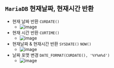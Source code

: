 ## `MariaDB` 현재날짜, 현재시간 반환
- 현재 날짜 반환 `CURDATE()`
  - ![image](https://user-images.githubusercontent.com/61215550/162137884-6e5f2243-c3fb-4805-8223-14af076e1686.png)
- 현재 시간 반환 `CURTIME()`
  - ![image](https://user-images.githubusercontent.com/61215550/162137873-8ef2ecf9-0b11-4bc2-94ed-37333a65eb4b.png)
- 현재날짜 & 현재시간 반환 `SYSDATE()` `NOW()`
  - ![image](https://user-images.githubusercontent.com/61215550/162137913-730c8ac8-3355-40af-8a4a-4119efb386d9.png)
- 날짜 포맷 변경 `DATE_FORMAT(CURDATE(), '%Y%m%d')`
  - ![image](https://user-images.githubusercontent.com/61215550/162138302-007c1de1-e480-49c6-b5d5-1ee1c6d43487.png)


